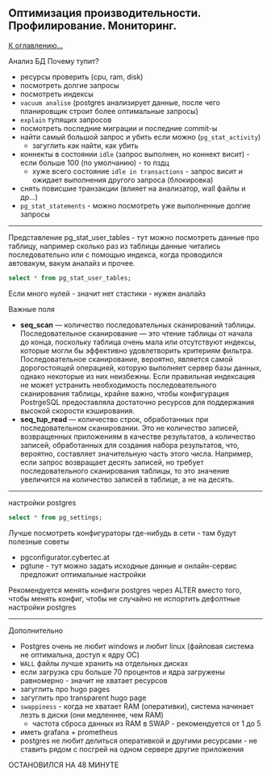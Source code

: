 ## Оптимизация производительности. Профилирование. Мониторинг.

[К оглавлению...](/README.md)

Анализ БД
Почему тупит?

- ресурсы проверить (cpu, ram, disk)
- посмотреть долгие запросы
- посмотреть индексы
- `vacuum analise` (postgres анализирует данные, после чего планировщик строит более оптимальные запросы)
- `explain` тупящих запросов
- посмотреть последние миграции и последние commit-ы
- найти самый большой запрос и убить если можно (`pg_stat_activity`)
    - загуглить как найти, как убить
- коннекты в состоянии `idle` (запрос выполнен, но коннект висит) - если больше 100 (по умолчанию) - то пздц
    - хуже всего состояние `idle in transactions` - запрос висит и ожидает выполнения другого запроса (блокировка)
- снять повисшие транзакции (влияет на анализатор, wall файлы и др...)
- `pg_stat_statements` - можно посмотреть уже выполненные долгие запросы

---

Представление pg_stat_user_tables - тут можно посмотреть данные про таблицу, например сколько раз из таблицы данные
читались последовательно или с помощью индекса, когда проводился автовакум, вакум аналайз и прочее.

```sql
select * from pg_stat_user_tables;
```

Если много нулей - значит нет стастики - нужен аналайз

Важные поля

- **seq_scan** — количество последовательных сканирований таблицы. Последовательное сканирование — это чтение таблицы от
  начала до конца, поскольку таблица очень мала или отсутствуют индексы, которые могли бы эффективно удовлетворить
  критериям фильтра. Последовательное сканирование, вероятно, является самой дорогостоящей операцией, которую выполняет
  сервер базы данных, однако некоторые из них неизбежны. Если правильная индексация не может устранить необходимость
  последовательного сканирования таблицы, крайне важно, чтобы конфигурация PostrgeSQL предоставляла достаточно ресурсов
  для поддержания высокой скорости кэширования.
- **seq_tup_read** — количество строк, обработанных при последовательном сканировании. Это не количество записей,
  возвращенных
  приложениям в качестве результатов, а количество записей, обработанных для создания набора результатов, что, вероятно,
  составляет значительную часть этого числа. Например, если запрос возвращает десять записей, но требует
  последовательного
  сканирования таблицы, то это значение увеличится на количество записей в таблице, а не на десять.

---
настройки postgres

```sql
select * from pg_settings;
``` 

Лучше посмотреть конфигураторы где-нибудь в сети - там будут полезные советы
- pgconfigurator.cybertec.at
- pgtune - тут можно задать исходные данные и онлайн-сервис предложит оптимальные настройки

Рекомендуется менять конфиги postgres через ALTER вместо того, чтобы менять конфиг, чтобы не случайно не испортить
дефолтные настройки postgres

---

Дополнительно

- Postgres очень не любит windows и любит linux (файловая система не оптимальна, доступ к ядру ОС)
- `WALL` файлы лучше хранить на отдельных дисках
- если загрузка cpu больше 70 процентов и ядра загружены равномерно - значит не хватает ресурсов
- загуглить про hugo pages
- загуглить про transparent hugo page
- `swappiness` - когда не хватает RAM (оперативки), система начинает лезть в диски (они медленнее, чем RAM)
    - частота сброса данных из RAM в SWAP - рекомендуется от 1 до 5
- иметь grafana + prometheus
- postgres не любит делиться оперативкой и другими ресурсами - не ставить рядом с посгрей на одном сервере другие
  приложения

ОСТАНОВИЛСЯ НА 48 МИНУТЕ
